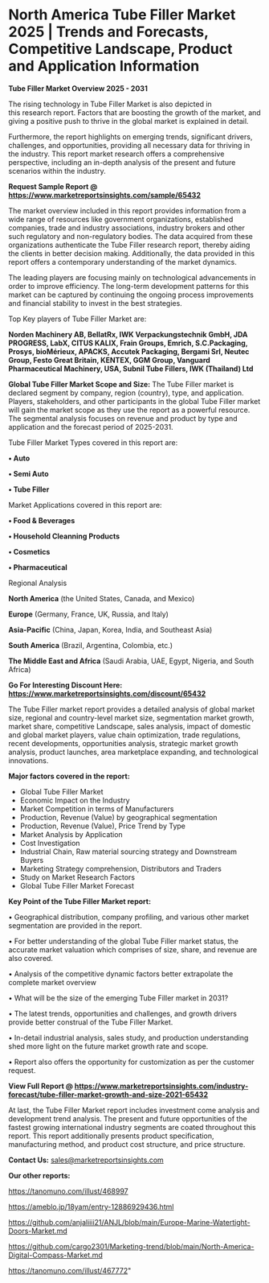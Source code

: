 # North America Tube Filler Market 2025 | Trends and Forecasts, Competitive Landscape, Product and Application Information

<Strong> Tube Filler Market Overview 2025 - 2031</strong>

The rising technology in Tube Filler Market is also depicted in this research report. Factors that are boosting the growth of the market, and giving a positive push to thrive in the global market is explained in detail.

Furthermore, the report highlights on emerging trends, significant drivers, challenges, and opportunities, providing all necessary data for thriving in the industry. This report market research offers a comprehensive perspective, including an in-depth analysis of the present and future scenarios within the industry.

<strong>Request Sample Report @ <a href=https://www.marketreportsinsights.com/sample/65432>https://www.marketreportsinsights.com/sample/65432</a></strong>

The market overview included in this report provides information from a wide range of resources like government organizations, established companies, trade and industry associations, industry brokers and other such regulatory and non-regulatory bodies. The data acquired from these organizations authenticate the Tube Filler research report, thereby aiding the clients in better decision making. Additionally, the data provided in this report offers a contemporary understanding of the market dynamics.

The leading players are focusing mainly on technological advancements in order to improve efficiency. The long-term development patterns for this market can be captured by continuing the ongoing process improvements and financial stability to invest in the best strategies.

Top Key players of Tube Filler Market are:

<strong>Norden Machinery AB, BellatRx, IWK Verpackungstechnik GmbH, JDA PROGRESS, LabX, CITUS KALIX, Frain Groups, Emrich, S.C.Packaging, Prosys, bioMérieux, APACKS, Accutek Packaging, Bergami Srl, Neutec Group, Festo Great Britain, KENTEX, GGM Group, Vanguard Pharmaceutical Machinery, USA, Subnil Tube Fillers, IWK (Thailand) Ltd</strong>

<strong><b>Global Tube Filler Market Scope and Size:</b></strong>
The Tube Filler market is declared segment by company, region (country), type, and application. Players, stakeholders, and other participants in the global Tube Filler market will gain the market scope as they use the report as a powerful resource. The segmental analysis focuses on revenue and product by type and application and the forecast period of 2025-2031.

Tube Filler Market Types covered in this report are:

<strong>• Auto

• Semi Auto

• Tube Filler</strong>

Market Applications covered in this report are:

<strong>• Food & Beverages

• Household Cleanning Products

• Cosmetics

• Pharmaceutical</strong> 

Regional Analysis

<strong>North America</strong> (the United States, Canada, and Mexico)

<strong>Europe</strong> (Germany, France, UK, Russia, and Italy)

<strong>Asia-Pacific</strong> (China, Japan, Korea, India, and Southeast Asia)

<strong>South America</strong> (Brazil, Argentina, Colombia, etc.)

<strong>The Middle East and Africa</strong> (Saudi Arabia, UAE, Egypt, Nigeria, and South Africa)

<strong>Go For Interesting Discount Here: <a href=https://www.marketreportsinsights.com/discount/65432>https://www.marketreportsinsights.com/discount/65432</a></strong>

The Tube Filler market report provides a detailed analysis of global market size, regional and country-level market size, segmentation market growth, market share, competitive Landscape, sales analysis, impact of domestic and global market players, value chain optimization, trade regulations, recent developments, opportunities analysis, strategic market growth analysis, product launches, area marketplace expanding, and technological innovations.

<strong><b>Major factors covered in the report:</b></strong>
<ul>
  <li>Global Tube Filler Market </li>
  <li>Economic Impact on the Industry</li>
  <li>Market Competition in terms of Manufacturers</li>
  <li>Production, Revenue (Value) by geographical segmentation</li>
  <li>Production, Revenue (Value), Price Trend by Type</li>
  <li>Market Analysis by Application</li>
  <li>Cost Investigation</li>
  <li>Industrial Chain, Raw material sourcing strategy and Downstream Buyers</li>
  <li>Marketing Strategy comprehension, Distributors and Traders</li>
  <li>Study on Market Research Factors</li>
  <li>Global Tube Filler Market Forecast</li>
</ul>

<strong><b>Key Point of the Tube Filler Market report:</b></strong>

• Geographical distribution, company profiling, and various other market segmentation are provided in the report.

• For better understanding of the global Tube Filler market status, the accurate market valuation which comprises of size, share, and revenue are also covered.

• Analysis of the competitive dynamic factors better extrapolate the complete market overview

• What will be the size of the emerging Tube Filler market in 2031?

• The latest trends, opportunities and challenges, and growth drivers provide better construal of the Tube Filler Market.

• In-detail industrial analysis, sales study, and production understanding shed more light on the future market growth rate and scope.

• Report also offers the opportunity for customization as per the customer request.

<strong><b>View Full Report @ <a href=https://www.marketreportsinsights.com/industry-forecast/tube-filler-market-growth-and-size-2021-65432>https://www.marketreportsinsights.com/industry-forecast/tube-filler-market-growth-and-size-2021-65432</a></b></strong>


At last, the Tube Filler Market report includes investment come analysis and development trend analysis. The present and future opportunities of the fastest growing international industry segments are coated throughout this report. This report additionally presents product specification, manufacturing method, and product cost structure, and price structure.

<strong>Contact Us:</strong>
sales@marketreportsinsights.com

<strong>Our other reports:</strong>

<a href=https://tanomuno.com/illust/468997>https://tanomuno.com/illust/468997</a>

<a href=https://ameblo.jp/18yam/entry-12886929436.html>https://ameblo.jp/18yam/entry-12886929436.html</a>

<a href=https://github.com/anjaliiii21/ANJL/blob/main/Europe-Marine-Watertight-Doors-Market.md>https://github.com/anjaliiii21/ANJL/blob/main/Europe-Marine-Watertight-Doors-Market.md</a>

<a href=https://github.com/cargo2301/Marketing-trend/blob/main/North-America-Digital-Compass-Market.md>https://github.com/cargo2301/Marketing-trend/blob/main/North-America-Digital-Compass-Market.md</a>

<a href=https://tanomuno.com/illust/467772>https://tanomuno.com/illust/467772</a>"
